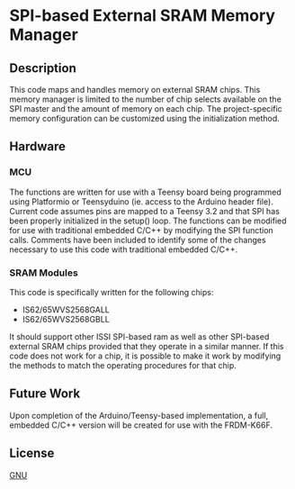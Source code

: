 # SPI-based External SRAM Memory Manager

## Description
This code maps and handles memory on external SRAM chips. This memory manager is limited to the number of chip selects available on the SPI master and the amount of memory on each chip. The project-specific memory configuration can be customized using the initialization method.  

## Hardware
### MCU
The functions are written for use with a Teensy board being programmed using Platformio or Teensyduino (ie. access to the Arduino header file). Current code assumes pins are mapped to a Teensy 3.2 and that SPI has been properly initialized in the setup() loop. The functions can be modified for use with traditional embedded C/C++ by modifying the SPI function calls. Comments have been included to identify some of the changes necessary to use this code with traditional embedded C/C++.

### SRAM Modules
This code is specifically written for the following chips:
  - IS62/65WVS2568GALL
  - IS62/65WVS2568GBLL 

It should support other ISSI SPI-based ram as well as other SPI-based external SRAM chips provided that they operate in a similar manner. If this code does not work for a chip, it is possible to make it work by modifying the methods to match the operating procedures for that chip.

## Future Work
Upon completion of the Arduino/Teensy-based implementation, a full, embedded C/C++ version will be created for use with the FRDM-K66F.

## License
[GNU](https://choosealicense.com/licenses/gpl-3.0/)

